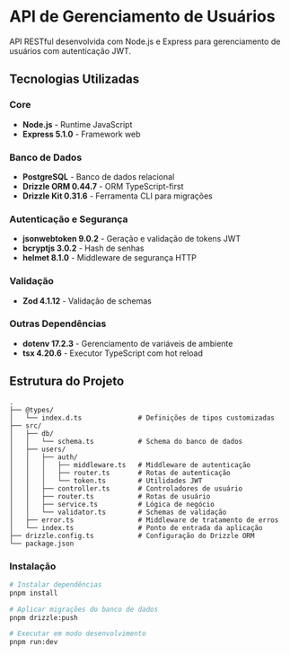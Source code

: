 # API de Gerenciamento de Usuários

API RESTful desenvolvida com Node.js e Express para gerenciamento de usuários com autenticação JWT.

## Tecnologias Utilizadas

### Core

- **Node.js** - Runtime JavaScript
- **Express 5.1.0** - Framework web

### Banco de Dados

- **PostgreSQL** - Banco de dados relacional
- **Drizzle ORM 0.44.7** - ORM TypeScript-first
- **Drizzle Kit 0.31.6** - Ferramenta CLI para migrações

### Autenticação e Segurança

- **jsonwebtoken 9.0.2** - Geração e validação de tokens JWT
- **bcryptjs 3.0.2** - Hash de senhas
- **helmet 8.1.0** - Middleware de segurança HTTP

### Validação

- **Zod 4.1.12** - Validação de schemas

### Outras Dependências

- **dotenv 17.2.3** - Gerenciamento de variáveis de ambiente
- **tsx 4.20.6** - Executor TypeScript com hot reload

## Estrutura do Projeto

```
.
├── @types/
│   └── index.d.ts              # Definições de tipos customizadas
├── src/
│   ├── db/
│   │   └── schema.ts           # Schema do banco de dados
│   ├── users/
│   │   ├── auth/
│   │   │   ├── middleware.ts   # Middleware de autenticação
│   │   │   ├── router.ts       # Rotas de autenticação
│   │   │   └── token.ts        # Utilidades JWT
│   │   ├── controller.ts       # Controladores de usuário
│   │   ├── router.ts           # Rotas de usuário
│   │   ├── service.ts          # Lógica de negócio
│   │   └── validator.ts        # Schemas de validação
│   ├── error.ts                # Middleware de tratamento de erros
│   └── index.ts                # Ponto de entrada da aplicação
├── drizzle.config.ts           # Configuração do Drizzle ORM
└── package.json
```

### Instalação

```bash
# Instalar dependências
pnpm install

# Aplicar migrações do banco de dados
pnpm drizzle:push

# Executar em modo desenvolvimento
pnpm run:dev
```
